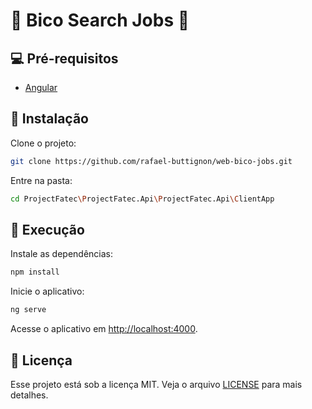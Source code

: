 # :tada: Bico Search Jobs :tada:

## :computer: Pré-requisitos

- [Angular](https://angular.io/)

## :wrench: Instalação

Clone o projeto:

```bash
git clone https://github.com/rafael-buttignon/web-bico-jobs.git
```

Entre na pasta:

```bash
cd ProjectFatec\ProjectFatec.Api\ProjectFatec.Api\ClientApp
```

## :rocket: Execução

Instale as dependências:

```bash
npm install
```

Inicie o aplicativo:

```bash
ng serve
```

Acesse o aplicativo em [http://localhost:4000](http://localhost:4000).



## :memo: Licença
Esse projeto está sob a licença MIT. Veja o arquivo [LICENSE](LICENSE) para mais detalhes.
